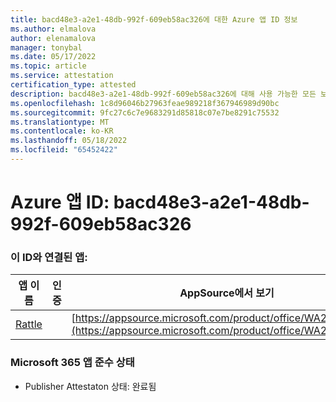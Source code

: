 ```yaml
---
title: bacd48e3-a2e1-48db-992f-609eb58ac326에 대한 Azure 앱 ID 정보
ms.author: elmalova
author: elenamalova
manager: tonybal
ms.date: 05/17/2022
ms.topic: article
ms.service: attestation
certification_type: attested
description: bacd48e3-a2e1-48db-992f-609eb58ac326에 대해 사용 가능한 모든 보안 및 규정 준수 정보입니다.
ms.openlocfilehash: 1c8d96046b27963feae989218f367946989d90bc
ms.sourcegitcommit: 9fc27c6c7e9683291d85818c07e7be8291c75532
ms.translationtype: MT
ms.contentlocale: ko-KR
ms.lasthandoff: 05/18/2022
ms.locfileid: "65452422"
---
```

# <a name="azure-app-id-bacd48e3-a2e1-48db-992f-609eb58ac326"></a>Azure 앱 ID: bacd48e3-a2e1-48db-992f-609eb58ac326


### <a name="apps-associated-with-this-id"></a>이 ID와 연결된 앱:
| **앱 이름** | **인증** | **AppSource에서 보기** |
|--------------|---------------|-----------------------|
| [Rattle](../forward/WA200004030.md) |  | [https://appsource.microsoft.com/product/office/WA200004030](https://appsource.microsoft.com/product/office/WA200004030) |

### <a name="microsoft-365-app-compliance-status"></a>Microsoft 365 앱 준수 상태
- Publisher Attestaton 상태: 완료됨
